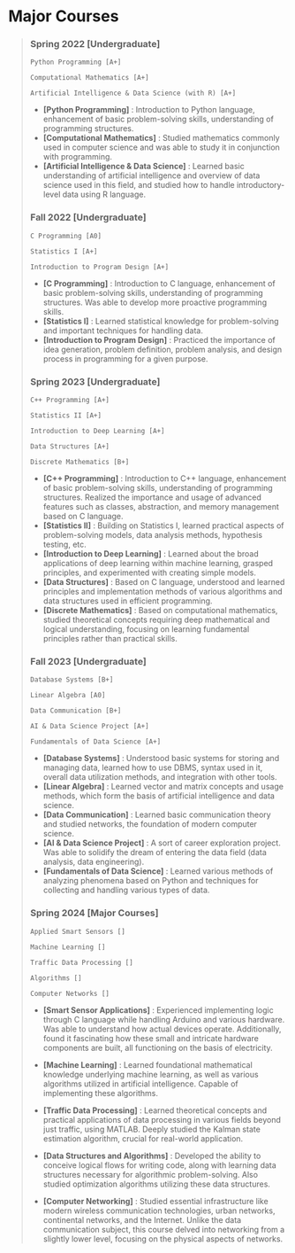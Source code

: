 # Major Courses
> ### Spring 2022 [Undergraduate]
> ```
> Python Programming [A+]
>
> Computational Mathematics [A+]
>
> Artificial Intelligence & Data Science (with R) [A+]
> ```
> - **[Python Programming]** : Introduction to Python language, enhancement of basic problem-solving skills, understanding of programming structures.
> - **[Computational Mathematics]** : Studied mathematics commonly used in computer science and was able to study it in conjunction with programming.
> - **[Artificial Intelligence & Data Science]** : Learned basic understanding of artificial intelligence and overview of data science used in this field, and studied how to handle introductory-level data using R language.
>
> ### Fall 2022 [Undergraduate]
> ```
> C Programming [A0]
>
> Statistics I [A+]
>
> Introduction to Program Design [A+]
> ```
> - **[C Programming]** : Introduction to C language, enhancement of basic problem-solving skills, understanding of programming structures. Was able to develop more proactive programming skills.
> - **[Statistics I]** : Learned statistical knowledge for problem-solving and important techniques for handling data.
> - **[Introduction to Program Design]** : Practiced the importance of idea generation, problem definition, problem analysis, and design process in programming for a given purpose.
>
> ### Spring 2023 [Undergraduate]
> ```
> C++ Programming [A+]
>
> Statistics II [A+]
> 
> Introduction to Deep Learning [A+]
>
> Data Structures [A+]
>
> Discrete Mathematics [B+]
> ```
> - **[C++ Programming]** : Introduction to C++ language, enhancement of basic problem-solving skills, understanding of programming structures. Realized the importance and usage of advanced features such as classes, abstraction, and memory management based on C language.
> - **[Statistics II]** : Building on Statistics I, learned practical aspects of problem-solving models, data analysis methods, hypothesis testing, etc.
> - **[Introduction to Deep Learning]** : Learned about the broad applications of deep learning within machine learning, grasped principles, and experimented with creating simple models.
> - **[Data Structures]** : Based on C language, understood and learned principles and implementation methods of various algorithms and data structures used in efficient programming.
> - **[Discrete Mathematics]** : Based on computational mathematics, studied theoretical concepts requiring deep mathematical and logical understanding, focusing on learning fundamental principles rather than practical skills.
>   
> ### Fall 2023 [Undergraduate]
> ```
> Database Systems [B+]
>
> Linear Algebra [A0]
>
> Data Communication [B+]
>
> AI & Data Science Project [A+]
>
> Fundamentals of Data Science [A+]
> ```
> - **[Database Systems]** : Understood basic systems for storing and managing data, learned how to use DBMS, syntax used in it, overall data utilization methods, and integration with other tools.
> - **[Linear Algebra]** : Learned vector and matrix concepts and usage methods, which form the basis of artificial intelligence and data science.
> - **[Data Communication]** : Learned basic communication theory and studied networks, the foundation of modern computer science.
> - **[AI & Data Science Project]** : A sort of career exploration project. Was able to solidify the dream of entering the data field (data analysis, data engineering).
> - **[Fundamentals of Data Science]** : Learned various methods of analyzing phenomena based on Python and techniques for collecting and handling various types of data.
> 
> ### Spring 2024 [Major Courses]
> ```
> Applied Smart Sensors []
>
> Machine Learning []
>
> Traffic Data Processing []
>
> Algorithms []
>
> Computer Networks []
> ```
> - **[Smart Sensor Applications]** : Experienced implementing logic through C language while handling Arduino and various hardware. Was able to understand how actual devices operate. Additionally, found it fascinating how these small and intricate hardware components are built, all functioning on the basis of electricity.
>
> - **[Machine Learning]** : Learned foundational mathematical knowledge underlying machine learning, as well as various algorithms utilized in artificial intelligence. Capable of implementing these algorithms.
>
> - **[Traffic Data Processing]** : Learned theoretical concepts and practical applications of data processing in various fields beyond just traffic, using MATLAB. Deeply studied the Kalman state estimation algorithm, crucial for real-world application.
>
> - **[Data Structures and Algorithms]** : Developed the ability to conceive logical flows for writing code, along with learning data structures necessary for algorithmic problem-solving. Also studied optimization algorithms utilizing these data structures.
>
> - **[Computer Networking]** : Studied essential infrastructure like modern wireless communication technologies, urban networks, continental networks, and the Internet. Unlike the data communication subject, this course delved into networking from a slightly lower level, focusing on the physical aspects of networks.
